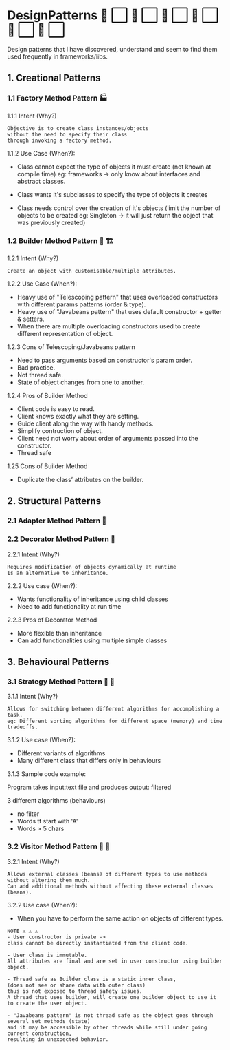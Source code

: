 # DesignPatterns 🔴 ⬜️ 🔶 ⬜️ 🔶 ⬜️ 🔶 ⬜️ 🔶 ⬜️ 🔶 ⬜️ 
Design patterns that I have discovered, understand and seem to find them used frequently in frameworks/libs. 

## 1. Creational Patterns
### 1.1 Factory Method Pattern 🏭 

1.1.1 Intent (Why?)
```
Objective is to create class instances/objects 
without the need to specify their class
through invoking a factory method.
```

1.1.2 Use Case (When?):

- Class cannot expect the type of objects it must create (not known at compile time)
eg: frameworks -> only know about interfaces and abstract classes.

- Class wants it's subclasses to specify the type of objects it creates

- Class needs control over the creation of it's objects 
(limit the number of objects to be created eg: Singleton -> 
it will just return the object that was previously created)

### 1.2 Builder Method Pattern 💪 🏗 

1.2.1 Intent (Why?)
```
Create an object with customisable/multiple attributes.
```

1.2.2 Use Case (When?):

  - Heavy use of "Telescoping pattern" that uses overloaded constructors with different params patterns (order & type).
  - Heavy use of "Javabeans pattern" that uses default constructor + getter & setters.
  - When there are multiple overloading constructors used to create different representation of object.

1.2.3 Cons of Telescoping/Javabeans pattern
  - Need to pass arguments based on constructor's param order.
  - Bad practice.
  - Not thread safe.
  - State of object changes from one to another.
 

1.2.4 Pros of Builder Method
- Client code is easy to read.
- Client knows exactly what they are setting.
- Guide client along the way with handy methods.
- Simplify contruction of object.
- Client need not worry about order of arguments passed into the constructor.
- Thread safe

1.25 Cons of Builder Method
- Duplicate the class’ attributes on the builder.



## 2. Structural Patterns
### 2.1 Adapter Method Pattern 🔌  

### 2.2 Decorator Method Pattern 💠 
2.2.1 Intent (Why?)
```
Requires modification of objects dynamically at runtime
Is an alternative to inheritance.
```

2.2.2 Use case (When?):
- Wants functionality of inheritance using child classes  
- Need to add functionality at run time

2.2.3
Pros of Decorator Method
- More flexible than inheritance
- Can add functionalities using multiple simple classes


## 3. Behavioural Patterns
### 3.1 Strategy Method Pattern 🤔 💭 
3.1.1 Intent (Why?)
```
Allows for switching between different algorithms for accomplishing a task.
eg: Different sorting algorithms for different space (memory) and time tradeoffs.
```
3.1.2 Use case (When?):
- Different  variants of algorithms
- Many different class that differs only in behaviours

3.1.3 Sample code example:

Program takes input:text file and produces output: filtered 

3 different algorithms (behaviours)
- no filter
- Words tt start with 'A'
- Words > 5 chars

### 3.2 Visitor Method Pattern 🔁 🏃 
3.2.1 Intent (Why?)
```
Allows external classes (beans) of different types to use methods without altering them much.
Can add additional methods without affecting these external classes (beans).

```
3.2.2 Use case (When?):
- When you have to perform the same action on objects of different types.


```
NOTE ⚠️ ⚠️ ⚠️ 
- User constructor is private -> 
class cannot be directly instantiated from the client code.

- User class is immutable. 
All attributes are final and are set in user constructor using builder object.

- Thread safe as Builder class is a static inner class, 
(does not see or share data with outer class)
thus is not exposed to thread safety issues. 
A thread that uses builder, will create one builder object to use it to create the user object.

- "Javabeans pattern" is not thread safe as the object goes through several set methods (state)
and it may be accessible by other threads while still under going current construction,
resulting in unexpected behavior.
```
